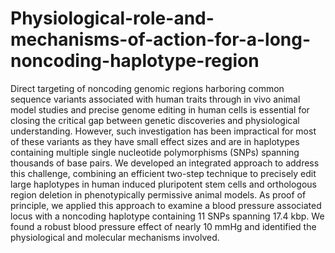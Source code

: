 # Physiological-role-and-mechanisms-of-action-for-a-long-noncoding-haplotype-region

Direct targeting of noncoding genomic regions harboring common sequence variants associated with human traits through in vivo animal model studies and precise genome editing in human cells is essential for closing the critical gap between genetic discoveries and physiological understanding. However, such investigation has been impractical for most of these variants as they have small effect sizes and are in haplotypes containing multiple single nucleotide polymorphisms (SNPs) spanning thousands of base pairs. We developed an integrated approach to address this challenge, combining an efficient two-step technique to precisely edit large haplotypes in human induced pluripotent stem cells and orthologous region deletion in phenotypically permissive animal models. As proof of principle, we applied this approach to examine a blood pressure associated locus with a noncoding haplotype containing 11 SNPs spanning 17.4 kbp. We found a robust blood pressure effect of nearly 10 mmHg and identified the physiological and molecular mechanisms involved.
